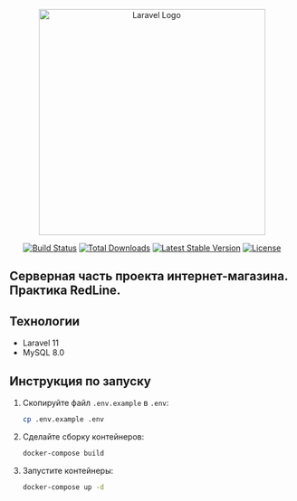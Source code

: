 <p align="center"><a href="https://laravel.com" target="_blank"><img src="https://raw.githubusercontent.com/laravel/art/master/logo-lockup/5%20SVG/2%20CMYK/1%20Full%20Color/laravel-logolockup-cmyk-red.svg" width="400" alt="Laravel Logo"></a></p>

<p align="center">
<a href="https://github.com/laravel/framework/actions"><img src="https://github.com/laravel/framework/workflows/tests/badge.svg" alt="Build Status"></a>
<a href="https://packagist.org/packages/laravel/framework"><img src="https://img.shields.io/packagist/dt/laravel/framework" alt="Total Downloads"></a>
<a href="https://packagist.org/packages/laravel/framework"><img src="https://img.shields.io/packagist/v/laravel/framework" alt="Latest Stable Version"></a>
<a href="https://packagist.org/packages/laravel/framework"><img src="https://img.shields.io/packagist/l/laravel/framework" alt="License"></a>
</p>

## Серверная часть проекта интернет-магазина. Практика RedLine.

## Технологии
- Laravel 11
- MySQL 8.0

## Инструкция по запуску

1. Скопируйте файл `.env.example` в `.env`:
    ```bash
    cp .env.example .env
    ```

2. Сделайте сборку контейнеров:
    ```bash
    docker-compose build
    ```

3. Запустите контейнеры:
    ```bash
    docker-compose up -d
    ```
